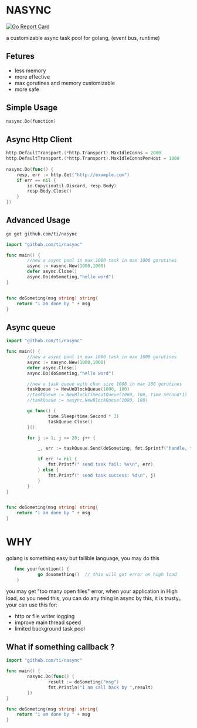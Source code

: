 # NASYNC 

[![Go Report Card](https://goreportcard.com/badge/github.com/ti/nasync)](https://goreportcard.com/report/github.com/ti/nasync)

a customizable async task pool for golang, (event bus, runtime)

## Fetures

* less memory
* more effective
* max gorutines and memory customizable
* more safe


## Simple Usage

```go
nasync.Do(function)
```

## Async Http Client

```go
http.DefaultTransport.(*http.Transport).MaxIdleConns = 2000
http.DefaultTransport.(*http.Transport).MaxIdleConnsPerHost = 1000
	
nasync.Do(func() {
    resp, err := http.Get("http://example.com")
    if err == nil {
        io.Copy(ioutil.Discard, resp.Body)
        resp.Body.Close()
    }
})
```

## Advanced Usage

```bash
go get github.com/ti/nasync
```
```go
import "github.com/ti/nasync"

func main() {
        //new a async pool in max 1000 task in max 1000 gorutines
        async := nasync.New(1000,1000)
        defer async.Close()
        async.Do(doSometing,"hello word")
}


func doSometing(msg string) string{
	return "i am done by " + msg
}


```

## Async queue

```go
import "github.com/ti/nasync"

func main() {
        //new a async pool in max 1000 task in max 1000 gorutines
        async := nasync.New(1000,1000)
        defer async.Close()
        async.Do(doSometing,"hello word")

        //new a task queue with chan size 1000 in max 100 gorutines
        taskQueue := NewUnBlockQueue(1000, 100)
	    //taskQueue := NewBlockTimeoutQueue(1000, 100, time.Second*1)
        //taskQueue := nasync.NewBlockQueue(1000, 100) 

        go func() {
                time.Sleep(time.Second * 3)
                taskQueue.Close()
        }()

        for j := 1; j <= 20; j++ {

            _, err := taskQueue.Send(doSometing, fmt.Sprintf("handle, task :%d", j))

            if err != nil {
                fmt.Printf(" send task fail: %v\n", err)
            } else {
                fmt.Printf(" send task success: %d\n", j)
            }
        }
}


func doSometing(msg string) string{
	return "i am done by " + msg
}


```

# WHY

golang is something easy but fallible language, you may do this 

```go
   func yourfucntion() {
            go dosomething()  // this will got error on high load
    }
```

you may get "too many open files" error, when your application  in High load, so you need this, you can do any thing in async by this, it is trusty。your can use this for:

* http or file writer logging
* improve main thread speed
* limited background task pool

## What if something callback ?

```go
import "github.com/ti/nasync"

func main() {
        nasync.Do(func() {
        		result := doSometing("msg")
        		fmt.Println("i am call back by ",result)
        })
}

func doSometing(msg string) string{
	return "i am done by " + msg
}

```
